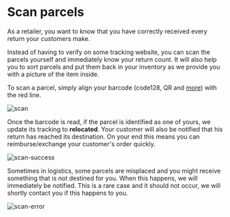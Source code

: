# Scan parcels

As a retailer, you want to know that you have correctly received every return your customers make.

Instead of having to verify on some tracking website, you can scan the parcels yourself and immediately know your return count. It will also help you to sort parcels and put them back in your inventory as we provide you with a picture of the item inside.

To scan a parcel, simply align your barcode (code128, QR and [more](#barcode-types)) with the red line.

![scan](images/inventory/scan.png)

Once the barcode is read, if the parcel is identified as one of yours, we update its tracking to **relocated**. Your customer will also be notified that his return has reached its destination. On your end this means you can reimburse/exchange your customer's order quickly.


![scan-success](images/inventory/scan-success.png)


Sometimes in logistics, some parcels are misplaced and you might receive something that is not destined for you. When this happens, we will immediately be notified. This is a rare case and it should not occur, we will shortly contact you if this happens to you.


![scan-error](images/inventory/scan-error.png)

